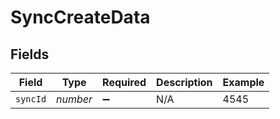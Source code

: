 # SyncCreateData


## Fields

| Field              | Type               | Required           | Description        | Example            |
| ------------------ | ------------------ | ------------------ | ------------------ | ------------------ |
| `syncId`           | *number*           | :heavy_minus_sign: | N/A                | 4545               |